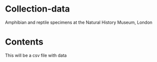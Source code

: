 # Collection-data
Amphibian and reptile specimens at the Natural History Museum, London

# Contents
This will be a csv file with data
